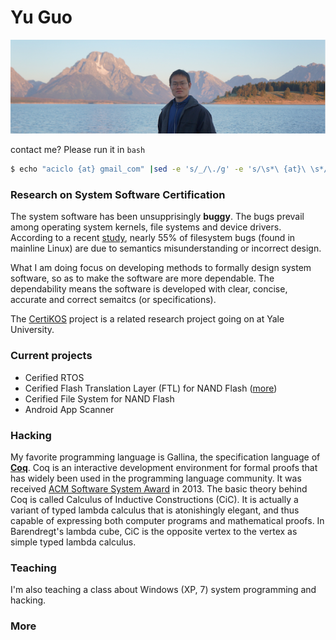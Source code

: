 # Yu Guo

![Grand Teton](me/me.png)

contact me? Please run it in `bash`

```bash
$ echo "aciclo {at} gmail_com" |sed -e 's/_/\./g' -e 's/\s*\ {at}\ \s*/@/'
```

### Research on System Software Certification

The system software has been unsupprisingly **buggy**. The bugs prevail among operating system kernels, file systems and device drivers. According to a recent [study][Lu-FAST13], nearly 55% of filesystem bugs (found in mainline Linux) are due to semantics misunderstanding or incorrect design. 

What I am doing focus on developing methods to formally design system software, so as to make the software are more dependable. The dependability means the software is developed with clear, concise, accurate and correct semaitcs (or specifications). 

The [CertiKOS][Yale-CertiKOS] project is a related research project going on at Yale University. 

[Zheng-FAST13]: https://www.usenix.org/conference/fast13/technical-sessions/presentation/zheng
[Lu-FAST13]: https://www.usenix.org/conference/fast13/technical-sessions/presentation/lu
[Yale-CertiKOS]: http://flint.cs.yale.edu/certikos/

### Current projects

+ Cerified RTOS
+ Cerified Flash Translation Layer (FTL) for NAND Flash ([more](veriFTL.html))
+ Cerified File System for NAND Flash
+ Android App Scanner

### Hacking 

My favorite programming language is Gallina, the specification language of **[Coq](https://coq.inria.fr/)**. Coq is an interactive development environment for formal proofs that has widely been used in the programming language community. It was received [ACM Software System Award](http://awards.acm.org/software_system/) in 2013. The basic theory behind Coq is called Calculus of Inductive Constructions (CiC). It is actually a variant of typed lambda calculus that is atonishingly elegant, and thus capable of expressing both computer programs and mathematical proofs. In Barendregt's lambda cube, CiC is the opposite vertex to the vertex as simple typed lambda calculus. 

### Teaching 

I'm also teaching a class about Windows (XP, 7) system programming and hacking. 

### More